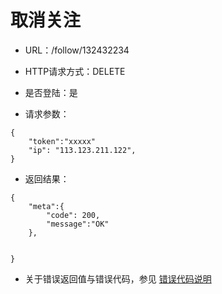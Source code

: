 # 取消关注

- URL：/follow/132432234

- HTTP请求方式：DELETE

- 是否登陆：是

- 请求参数：

```
{
    "token":"xxxxx"
    "ip": "113.123.211.122",  
}
```

- 返回结果：

```
{
    "meta":{
        "code": 200,   
        "message":"OK"
    },
    
    
}
```

- 关于错误返回值与错误代码，参见 [错误代码说明](../README.md)